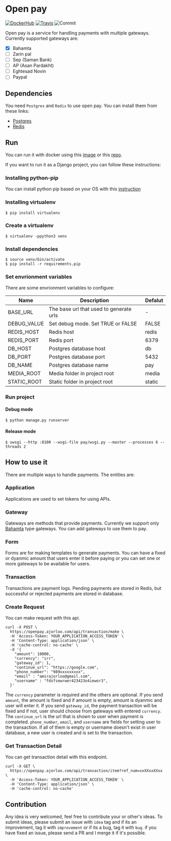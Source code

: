 # Open pay


[![DockerHub](https://img.shields.io/docker/pulls/thesinner/open-pay.svg)](https://hub.docker.com/r/thesinner/open-pay) [![Travis](https://travis-ci.org/theSinner/open-pay.svg?branch=master)](https://travis-ci.org/theSinner/open-pay#) ![Commit](https://img.shields.io/github/last-commit/theSinner/open-pay)

Open pay is a service for handling payments with multiple gateways.
Currently supported gateways are:

- [x] Bahamta
- [ ] Zarin pal
- [ ] Sep (Saman Bank)
- [ ] AP (Asan Pardakht)
- [ ] Eghtesad Novin
- [ ] Paypal

## Dependencies
You need `Postgres` and `Redis` to use open pay. You can install them from these links:

* [Postgres](https://www.postgresql.org/docs/12/install-procedure.html)
* [Redis](https://redis.io/topics/quickstart)

## Run

You can run it with docker using this [image](https://hub.docker.com/r/thesinner/open-pay) or this [repo](https://github.com/theSinner/open-pay-docker).

If you want to run it as a Django project, you can follow these instructions:

### Installing python-pip
You can install python pip based on your OS with this [instruction](https://pip.pypa.io/en/stable/installing/)

### Installing virtualenv
```
$ pip install virtualenv
```

### Create a virtualenv
```
$ virtualenv -ppython3 venv
```

### Install dependencies
```
$ source venv/bin/activate
$ pip install -r requirements.pip
```

### Set envrionment variables
There are some envrionment variables to configure:

|Name|Description|Defalut|
|--|--|--|
|BASE_URL|The base url that used to generate urls  |-|
|DEBUG_VALUE|Set debug mode. Set TRUE or FALSE|FALSE|
|REDIS_HOST|Redis host|redis|
|REDIS_PORT|Redis port|6379|
|DB_HOST|Postgres database host|db|
|DB_PORT|Postgres database port|5432|
|DB_NAME|Postgres database name|pay|
|MEDIA_ROOT|Media folder in project root|media|
|STATIC_ROOT|Static folder in project root|static|


### Run project

#### Debug mode
```
$ python manage.py runserver
```
#### Release mode
```
$ uwsgi --http :8100 --wsgi-file pay/wsgi.py --master --processes 6 --threads 2
```

## How to use it
There are multiple ways to handle payments. The entities are:

### Application
Applications are used to set tokens for using APIs.

### Gateway
Gateways are methods that provide payments. Currently we support only [Bahamta](https://bahamta.com) type gateways. You can add gateways to use them to pay.

### Form
Forms are for making templates to generate payments. You can have a fixed or dyanmic amount that users enter it before paying or you can set one or more gateways to be available for users.

### Transaction
Transactions are payment logs. Pending payments are stored in Redis, but successful or rejected payments are stored in database.


### Create Request
You can make request with this api.
```
curl -X POST \
  https://openpay.ajorloo.com/api/transaction/make \
  -H 'Access-Token: YOUR_APPLICATION_ACCESS_TOKEN' \
  -H 'Content-Type: application/json' \
  -H 'cache-control: no-cache' \
  -d '{
	"amount": 10000,
	"currency": "irr",
	"gateway_id": 1,
    "continue_url": "https://google.com",
    "phone_number": "989xxxxxxxxx",
    "email" : "amirajorloo@gmail.com",
    "username" : "fdsfsewrwer423423o4iewor3",
  }'
```

The `currency` parameter is required and the others are optional. If you send `amount`, the amount is fixed and if amount is empty, amount is dyanmic and user will enter it. If you send `gateway_id`, the payment transaction will be fixed and if not, user should choose from gateways with entered `currency`. The `continue_url` is the url that is shown to user when payment is completed. `phone_number`, `email`, and `username` are fields for setting user to the transaction. if all of them is empty or username doesn't exist in user database, a new user is created and is set to the transaction.

### Get Transaction Detail
You can get transaction detail with this endpoint.
```
curl -X GET \
  https://openpay.ajorloo.com/api/transaction/item?ref_num=xxXXxxXXxx \
  -H 'Access-Token: YOUR_APPLICATION_ACCESS_TOKEN' \
  -H 'Content-Type: application/json' \
  -H 'cache-control: no-cache'
```
  

## Contribution
Any idea is very welcomed, feel free to contribute your or other's ideas.
To submit ideas, please submit an issue with `idea` tag and if its an improvement, tag it with `improvement` or if its a bug, tag it with `bug`.
if you have fixed an issue, please send a PR and I merge it if it's possible.